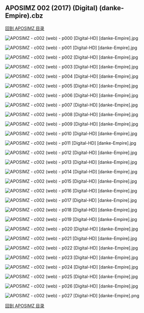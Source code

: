 ## APOSIMZ 002 (2017) (Digital) (danke-Empire).cbz


[回到 APOSIMZ 目录](https://github.com/alicewish/markdown/blob/master/series/APOSIMZ.md)


![APOSIMZ - c002 (web) - p000 [Digital-HD] [danke-Empire].jpg](https://wx1.sinaimg.cn/large/6a9fdecagy1fpkxu6bnl3j21kw28ze82.jpg)

![APOSIMZ - c002 (web) - p001 [Digital-HD] [danke-Empire].jpg](https://wx1.sinaimg.cn/large/6a9fdecagy1fpkxusfozcj21kw28zu0x.jpg)

![APOSIMZ - c002 (web) - p002 [Digital-HD] [danke-Empire].jpg](https://wx1.sinaimg.cn/large/6a9fdecagy1fpkxv0sd2xj21kw28z7wh.jpg)

![APOSIMZ - c002 (web) - p003 [Digital-HD] [danke-Empire].jpg](https://wx1.sinaimg.cn/large/6a9fdecagy1fpkxvd4zifj21kw28z1kx.jpg)

![APOSIMZ - c002 (web) - p004 [Digital-HD] [danke-Empire].jpg](https://wx1.sinaimg.cn/large/6a9fdecagy1fpkxvpxyk3j21kw28z1kx.jpg)

![APOSIMZ - c002 (web) - p005 [Digital-HD] [danke-Empire].jpg](https://wx1.sinaimg.cn/large/6a9fdecagy1fpkxvyxj7qj21kw28znjb.jpg)

![APOSIMZ - c002 (web) - p006 [Digital-HD] [danke-Empire].jpg](https://wx1.sinaimg.cn/large/6a9fdecagy1fpkxw866hzj21kw28z7rd.jpg)

![APOSIMZ - c002 (web) - p007 [Digital-HD] [danke-Empire].jpg](https://wx1.sinaimg.cn/large/6a9fdecagy1fpkxwjkx2tj21kw28z7wh.jpg)

![APOSIMZ - c002 (web) - p008 [Digital-HD] [danke-Empire].jpg](https://wx1.sinaimg.cn/large/6a9fdecagy1fpkxwxhusfj21kw28z4qp.jpg)

![APOSIMZ - c002 (web) - p009 [Digital-HD] [danke-Empire].jpg](https://wx1.sinaimg.cn/large/6a9fdecagy1fpkxxdf2ncj21kw28zkjl.jpg)

![APOSIMZ - c002 (web) - p010 [Digital-HD] [danke-Empire].jpg](https://wx1.sinaimg.cn/large/6a9fdecagy1fpkxxwgh2hj21kw28z1ky.jpg)

![APOSIMZ - c002 (web) - p011 [Digital-HD] [danke-Empire].jpg](https://wx1.sinaimg.cn/large/6a9fdecagy1fpkxyaddqaj21kw28zhdt.jpg)

![APOSIMZ - c002 (web) - p012 [Digital-HD] [danke-Empire].jpg](https://wx1.sinaimg.cn/large/6a9fdecagy1fpkxywm2a4j21kw28ze82.jpg)

![APOSIMZ - c002 (web) - p013 [Digital-HD] [danke-Empire].jpg](https://wx1.sinaimg.cn/large/6a9fdecagy1fpkxz982b4j21kw28znpd.jpg)

![APOSIMZ - c002 (web) - p014 [Digital-HD] [danke-Empire].jpg](https://wx1.sinaimg.cn/large/6a9fdecagy1fpkxzhxp05j21kw28ze81.jpg)

![APOSIMZ - c002 (web) - p015 [Digital-HD] [danke-Empire].jpg](https://wx1.sinaimg.cn/large/6a9fdecagy1fpkxzwk1fwj21kw28zhda.jpg)

![APOSIMZ - c002 (web) - p016 [Digital-HD] [danke-Empire].jpg](https://wx1.sinaimg.cn/large/6a9fdecagy1fpky0fa0zgj21kw28zkiv.jpg)

![APOSIMZ - c002 (web) - p017 [Digital-HD] [danke-Empire].jpg](https://wx1.sinaimg.cn/large/6a9fdecagy1fpky0r7ry7j21kw28z4qp.jpg)

![APOSIMZ - c002 (web) - p018 [Digital-HD] [danke-Empire].jpg](https://wx1.sinaimg.cn/large/6a9fdecagy1fpky14dag7j21kw28z4qp.jpg)

![APOSIMZ - c002 (web) - p019 [Digital-HD] [danke-Empire].jpg](https://wx1.sinaimg.cn/large/6a9fdecagy1fpky1cjzflj21kw28ztub.jpg)

![APOSIMZ - c002 (web) - p020 [Digital-HD] [danke-Empire].jpg](https://wx1.sinaimg.cn/large/6a9fdecagy1fpky1m9fhrj21kw28z7qw.jpg)

![APOSIMZ - c002 (web) - p021 [Digital-HD] [danke-Empire].jpg](https://wx1.sinaimg.cn/large/6a9fdecagy1fpky217lr1j21kw28z4qp.jpg)

![APOSIMZ - c002 (web) - p022 [Digital-HD] [danke-Empire].jpg](https://wx1.sinaimg.cn/large/6a9fdecagy1fpky2nhc97j21kw28ze81.jpg)

![APOSIMZ - c002 (web) - p023 [Digital-HD] [danke-Empire].jpg](https://wx1.sinaimg.cn/large/6a9fdecagy1fpky34hxkaj21kw28z7wh.jpg)

![APOSIMZ - c002 (web) - p024 [Digital-HD] [danke-Empire].jpg](https://wx1.sinaimg.cn/large/6a9fdecagy1fpky3mziygj21kw28z1kx.jpg)

![APOSIMZ - c002 (web) - p025 [Digital-HD] [danke-Empire].jpg](https://wx1.sinaimg.cn/large/6a9fdecagy1fpky402mpuj21kw28z7sh.jpg)

![APOSIMZ - c002 (web) - p026 [Digital-HD] [danke-Empire].jpg](https://wx1.sinaimg.cn/large/6a9fdecagy1fpky4do6syj21kw28z4qp.jpg)

![APOSIMZ - c002 (web) - p027 [Digital-HD] [danke-Empire].png](https://wx1.sinaimg.cn/large/6a9fdecagy1fp235yz1puj21kw28z0ou.jpg)

[回到 APOSIMZ 目录](https://github.com/alicewish/markdown/blob/master/series/APOSIMZ.md)

